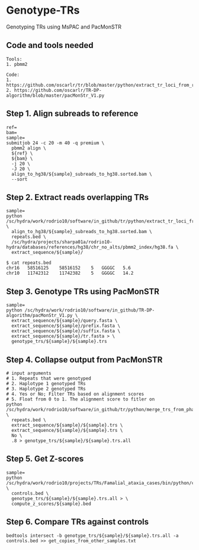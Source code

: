 # Genotype-TRs
Genotyping TRs using MsPAC and PacMonSTR

## Code and tools needed
```
Tools:
1. pbmm2

Code:
1. https://github.com/oscarlr/tr/blob/master/python/extract_tr_loci_from_read_alignment.py
2. https://github.com/oscarlr/TR-DP-algorithm/blob/master/pacMonStr_V1.py

```

## Step 1. Align subreads to reference
```
ref=
bam=
sample=
submitjob 24 -c 20 -m 40 -q premium \
  pbmm2 align \
  ${ref} \
  ${bam} \
  -j 20 \
  -J 20 \
  align_to_hg38/${sample}_subreads_to_hg38.sorted.bam \
  --sort
```

## Step 2. Extract reads overlapping TRs
```
sample=
python /sc/hydra/work/rodrio10/software/in_github/tr/python/extract_tr_loci_from_read_alignment.py \
  align_to_hg38/${sample}_subreads_to_hg38.sorted.bam \
  repeats.bed \
  /sc/hydra/projects/sharpa01a/rodrio10-hydra/databases/references/hg38/chr_no_alts/pbmm2_index/hg38.fa \
  extract_sequence/${sample}/
  
$ cat repeats.bed
chr16	58516125	58516152	5	GGGGC	5.6
chr10	11742312	11742382	5	GGGGC	14.2

```

## Step 3. Genotype TRs using PacMonSTR
```
sample=
python /sc/hydra/work/rodrio10/software/in_github/TR-DP-algorithm/pacMonStr_V1.py \
  extract_sequence/${sample}/query.fasta \
  extract_sequence/${sample}/prefix.fasta \
  extract_sequence/${sample}/suffix.fasta \
  extract_sequence/${sample}/tr.fasta > \
  genotype_trs/${sample}/${sample}.trs  
```

## Step 4. Collapse output from PacMonSTR
```
# input arguments
# 1. Repeats that were genotyped
# 2. Haplotype 1 genotyped TRs
# 3. Haplotype 2 genotyped TRs
# 4. Yes or No; Filter TRs based on alignment scores
# 5. Float from 0 to 1. The alignment score to fitler on
python /sc/hydra/work/rodrio10/software/in_github/tr/python/merge_trs_from_phased_reads_from_controls.py \
  repeats.bed \
  extract_sequence/${sample}/${sample}.trs \
  extract_sequence/${sample}/${sample}.trs \
  No \
  .8 > genotype_trs/${sample}/${sample}.trs.all
```

## Step 5. Get Z-scores 
```
sample=
python /sc/hydra/work/rodrio10/projects/TRs/Famalial_ataxia_cases/bin/python/calculate_zscore_against_control.py \
  controls.bed \
  genotype_trs/${sample}/${sample}.trs.all > \
  compute_z_scores/${sample}.bed
```

## Step 6. Compare TRs against controls
```
bedtools intersect -b genotype_trs/${sample}/${sample}.trs.all -a controls.bed >> get_copies_from_other_samples.txt
```
